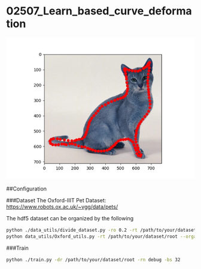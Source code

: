 
# 02507_Learn_based_curve_deformation

![helmet](example/14.jpg)

##Configuration

###Dataset
The Oxford-IIIT Pet Dataset: https://www.robots.ox.ac.uk/~vgg/data/pets/

The hdf5 dataset can be organized by the following
```bash
python ./data_utils/divide_dataset.py -ro 0.2 -rt /path/to/your/dataset/root
python data_utils/Oxford_utils.py -rt /path/to/your/dataset/root --organize
```

###Train
```bash
python ./train.py -dr /path/to/your/dataset/root -rn debug -bs 32
```

